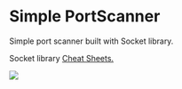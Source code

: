 # Simple PortScanner
 Simple port scanner built with Socket library.
 <p> Socket library <a href="https://cdn.comparitech.com/wp-content/uploads/2019/11/Network-Programming-with-Python-Cheat-Sheet-5.jpg">Cheat Sheets.</a> </p>
 <img src="https://i.hizliresim.com/n5tyadb.png">
